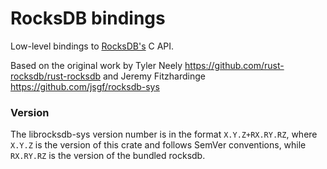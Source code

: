 # RocksDB bindings

Low-level bindings to [RocksDB's](https://github.com/facebook/rocksdb) C API.

Based on the original work by Tyler Neely
https://github.com/rust-rocksdb/rust-rocksdb
and Jeremy Fitzhardinge
https://github.com/jsgf/rocksdb-sys

### Version

The librocksdb-sys version number is in the format `X.Y.Z+RX.RY.RZ`, where
`X.Y.Z` is the version of this crate and follows SemVer conventions, while
`RX.RY.RZ` is the version of the bundled rocksdb.
